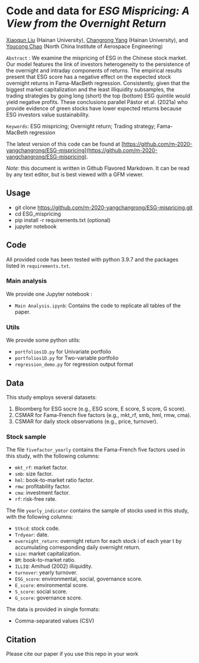 # Code and data for *ESG Mispricing: A View from the Overnight Return*

[Xiaoqun Liu](https://github.com/LiuFinance) (Hainan University), [Changrong Yang](https://github.com/m-2020-yangchangrong) (Hainan University), and [Youcong Chao](https://) (North China Institute of Aerospace Engineering)

`Abstract` : We examine the mispricing of ESG in the Chinese stock market. Our model features the link 
of investors heterogeneity to the persistence of the overnight and intraday components of returns. The 
empirical results present that ESG score has a negative effect on the expected stock overnight returns in 
Fama-MacBeth regression. Consistently, given that the biggest market capitalization and the least 
illiquidity subsamples, the trading strategies by going long (short) the top (bottom) ESG quintile would 
yield negative profits. These conclusions parallel Pástor et al. (2021a) who provide evidence of green 
stocks have lower expected returns because ESG investors value sustainability.

`Keywords`: ESG mispricing; Overnight return; Trading strategy; Fama-MacBeth regression

The latest version of this code can be found at [https://github.com/m-2020-yangchangrong/ESG-mispricing](https://github.com/m-2020-yangchangrong/ESG-mispricing).

*Note*: this document is written in Github Flavored Markdown. It can be read by any text editor, but is best viewed with a GFM viewer.



## Usage

- git clone https://github.com/m-2020-yangchangrong/ESG-mispricing.git
- cd ESG_mispricing
- pip install -r requirements.txt (optional)
- jupyter notebook

## Code

All provided code has been tested with python 3.9.7 and the packages listed in `requirements.txt`.

### Main analysis

We provide one Jupyter notebook :

- `Main Analysis.ipynb`: Contains the code to replicate all tables of the paper.

### Utils

We provide some python utils:

- `portfolios1D.py` for Univariate portfolio 
- `portfolios1D.py` for Two-variable portfolio
- `regression_demo.py` for regression output format

## Data

This study employs several datasets:
1. Bloomberg for ESG socre (e.g., ESG score, E score, S score, G score).
2. CSMAR for Fama-French five factors (e.g., mkt_rf, smb, hml, rmw, cma).
3. CSMAR for daily stock observations (e.g., price, turnover).

### Stock sample

The file `fivefactor_yearly` contains the Fama-French five factors used in this study, with the following columns:
- `mkt_rf`: market factor.
- `smb`: size factor.
- `hml`: book-to-market ratio factor.
- `rmw`: profitability factor.
- `cma`: investment factor.
- `rf`: risk-free rate.

The file `yearly_indicator` contains the sample of stocks used in this study, with the following columns:
- `Stkcd`: stock code.
- `Trdyear`: date.
- `overnight_return`: overnight return for each stock i of each year t by accumulating corresponding daily overnight return.
- `size`: market capitalization.
- `BM`: book-to-market ratio.
- `ILLIQ`: Amihud (2002) illiquidity.
- `turnover`: yearly turnover.
- `ESG_score`:  environmental, social, governance score.
- `E_score`: environmental score.
- `S_score`: social score.
- `G_score`: governance score.

The data is provided in single formats:
- Comma-separated values (CSV)

## Citation

Please cite our paper if you use this repo in your work
